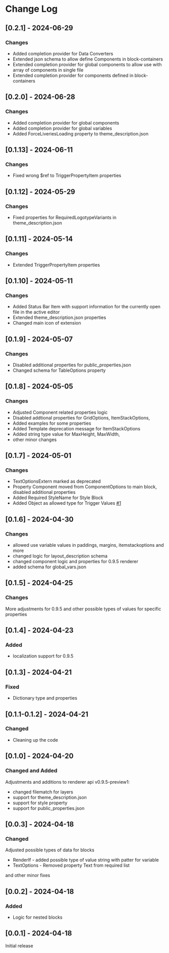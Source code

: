 # Change Log

## [0.2.1] - 2024-06-29

### Changes

- Added completion provider for Data Converters
- Extended json schema to allow define Components in block-containers
- Extended completion provider for global components to allow use with array of components in single file
- Extended completion provider for components defined in block-containers

## [0.2.0] - 2024-06-28

### Changes

- Added completion provider for global components
- Added completion provider for global variables
- Added ForceLiveriesLoading property to theme_description.json

## [0.1.13] - 2024-06-11

### Changes

- Fixed wrong $ref to TriggerPropertyItem properties

## [0.1.12] - 2024-05-29

### Changes

- Fixed properties for RequiredLogotypeVariants in theme_description.json

## [0.1.11] - 2024-05-14

### Changes

- Extended TriggerPropertyItem properties

## [0.1.10] - 2024-05-11

### Changes

- Added Status Bar Item with support information for the currently open file in the active editor
- Extended theme_description.json properties
- Changed main icon of extension

## [0.1.9] - 2024-05-07

### Changes

- Disabled additional properties for public_properties.json
- Changed schema for TableOptions property

## [0.1.8] - 2024-05-05

### Changes

- Adjusted Component related properties logic
- Disabled addtional properties for GridOptions, ItemStackOptions,
- Added examples for some properties
- Added Template deprecation message for ItemStackOptions
- Added string type value for MaxHeight, MaxWidth,
- other minor changes

## [0.1.7] - 2024-05-01

### Changes

- TextOptionsExtern marked as deprecated
- Property Component moved from ComponentOptions to main block, disabled additional properties
- Added Required StyleName for Style Block
- Added Object as allowed type for Trigger Values [#1](https://github.com/kaaac/rlt-theme-helper/issues/1)

## [0.1.6] - 2024-04-30

### Changes

- allowed use variable values in paddings, margins, itemstackoptions and more
- changed logic for layout_description schema
- changed component logic and properties for 0.9.5 renderer
- added schema for global_vars.json

## [0.1.5] - 2024-04-25

### Changes

More adjustments for 0.9.5 and other possible types of values for specific properties

## [0.1.4] - 2024-04-23

### Added

- localization support for 0.9.5

## [0.1.3] - 2024-04-21

### Fixed

- Dictionary type and properties

## [0.1.1-0.1.2] - 2024-04-21

### Changed

- Cleaning up the code

## [0.1.0] - 2024-04-20

### Changed and Added

Adjustments and additions to renderer api v0.9.5-preview1:
- changed filematch for layers
- support for theme_description.json
- support for style property
- support for public_properties.json

## [0.0.3] - 2024-04-18

### Changed

Adjusted possible types of data for blocks

- RenderIf - added possible type of value string with patter for variable
- TextOptions - Removed property Text from required list

and other minor fixes

## [0.0.2] - 2024-04-18

### Added

- Logic for nested blocks

## [0.0.1] - 2024-04-18

Initial release